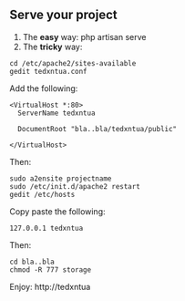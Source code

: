 ## Serve your project ##
1. The **easy** way: php artisan serve
2. The **tricky** way:
``` 
cd /etc/apache2/sites-available
gedit tedxntua.conf
```
Add the following:
```
<VirtualHost *:80>
  ServerName tedxntua

  DocumentRoot "bla..bla/tedxntua/public"

</VirtualHost>
```
Then:
```
sudo a2ensite projectname
sudo /etc/init.d/apache2 restart
gedit /etc/hosts
```
Copy paste the following:
```
127.0.0.1 tedxntua
```
Then:
```
cd bla..bla
chmod -R 777 storage
```
Enjoy: http://tedxntua


